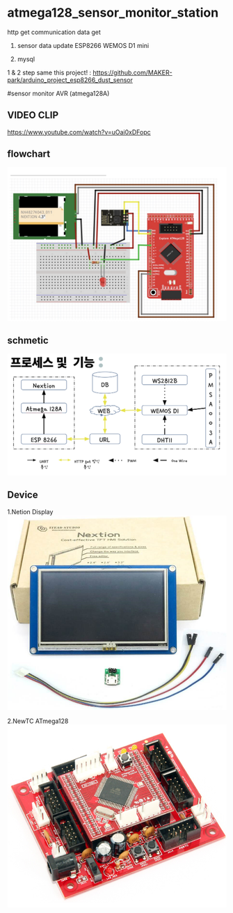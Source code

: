 # atmega128_sensor_monitor_station
http get communication data get 

1. sensor data update ESP8266 WEMOS D1 mini

2. mysql

1 & 2 step same this project! : https://github.com/MAKER-park/arduino_project_esp8266_dust_sensor

#sensor monitor AVR (atmega128A)

## VIDEO CLIP
https://www.youtube.com/watch?v=uOai0xDFopc

## flowchart
![Alt text](/image/1.PNG)

## schmetic
![Alt text](/image/2.PNG)

## Device
1.Netion Display
![Alt text](/image/3.PNG)


2.NewTC ATmega128
![Alt text](/image/4.PNG)
